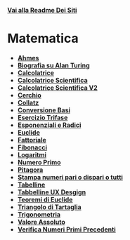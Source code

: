**[Vai alla Readme Dei Siti](../Readme.md)**

# Matematica

- **[Ahmes](Ahmes)**
- **[Biografia su Alan Turing](Biografia%20Su%20Alan%20Turing)**
- **[Calcolatrice](Calcolatrice)**
- **[Calcolatrice Scientifica](Calcolatrice_Scientifica)**
- **[Calcolatrice Scientifica V2](Calcolatrice_scientifica_V2)**
- **[Cerchio](Cerchio)**
- **[Collatz](Collatz)**
- **[Conversione Basi](Conversione%20Basi)**
- **[Esercizio Trifase](Esercizio%20trifase)**
- **[Esponenziali e Radici](Esponenziali%20%20e%20Radici)**
- **[Euclide](Euclide)**
- **[Fattoriale](Fattoriale)**
- **[Fibonacci](Fibonacci)**
- **[Logaritmi](Logaritmi)**
- **[Numero Primo](Numero%20Primo)**
- **[Pitagora](Pitagora)**
- **[Stampa numeri pari o dispari o tutti](StampaNumeri)**
- **[Tabelline](Tabelline)**
- **[Tabbelline UX Desgign](Tabelline_UX_Design)**
- **[Teoremi di Euclide](Teorema_Euclide)**
- **[Triangolo di Tartaglia](Triangolo%20di%20Tartaglia)**
- **[Trigonometria](Trigonometria)**
- **[Valore Assoluto](Valore_Assoluto)**
- **[Verifica Numeri Primi Precedenti](Verifica%20Numeri%20Primi%20Precedenti)**
